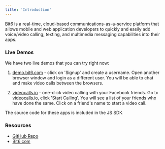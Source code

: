 ```yaml
---
title: 'Introduction'
---
```


Bit6 is a real-time, cloud-based communications-as-a-service platform that allows mobile and web application developers to quickly and easily add voice/video calling, texting, and multimedia messaging capabilities into their apps.

### Live Demos
We have two live demos that you can try right now:

1. [demo.bit6.com](http://demo.bit6.com) - click on 'Signup' and create a username. Open another browser window and login as a different user. You will be able to chat and make video calls between the browsers.

2. [videocalls.io](https://videocalls.io) - one-click video calling with your Facebook friends. Go to [videocalls.io](https://videocalls.io), click 'Start Calling'. You will see a list of your friends who have done the same. Click on a friend's name to start a video call.

The source code for these apps is included in the JS SDK.

### Resources
* [GitHub Repo](http://github.com/bit6/bit6-js-sdk/)
* [Bit6.com](http://bit6.com)
